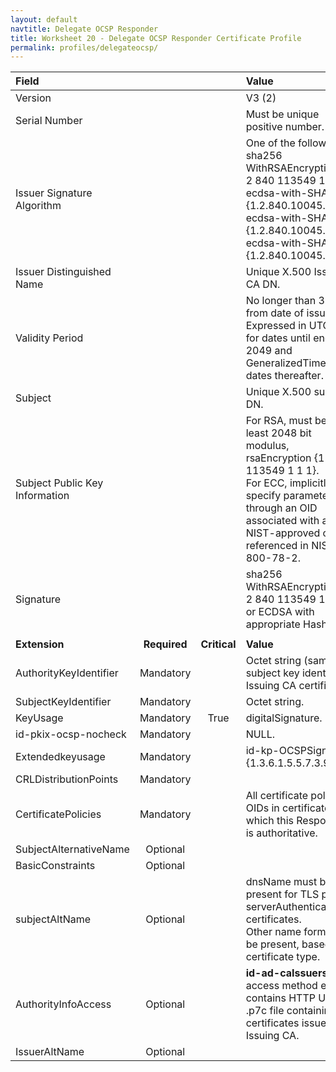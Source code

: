```yaml
---
layout: default
navtitle: Delegate OCSP Responder
title: Worksheet 20 - Delegate OCSP Responder Certificate Profile
permalink: profiles/delegateocsp/
---
```


| **Field** |       |       | **Value**                             |
| :-------- | :---: | :---: | :-------------------------------     |
| Version   |       |       | V3 (2)                                 |
| Serial Number   |       |       | Must be unique positive number. |
| Issuer Signature Algorithm   |       |       |  One of the following: <br>sha256 WithRSAEncryption {1 2 840 113549 1 1 11} <br>ecdsa-with-SHA256 {1.2.840.10045.4.3.2} <br>ecdsa-with-SHA384 {1.2.840.10045.4.3.3} <br>ecdsa-with-SHA512 {1.2.840.10045.4.3.4}. | 
| Issuer Distinguished Name   |       |       |  Unique X.500 Issuing CA DN.  |
| Validity Period   |       |       |  No longer than 3 years from date of issue.<BR>Expressed in UTCTime for dates until end of 2049 and GeneralizedTime for dates thereafter.  | 
| Subject   |       |       |   Unique X.500 subject DN.   |
| Subject Public Key Information   |       |       |   For RSA, must be at least 2048 bit modulus, rsaEncryption {1 2 840 113549 1 1 1}.<BR>For ECC, implicitly specify parameters through an OID associated with a NIST-approved curve referenced in NIST SP 800-78-2.   |
| Signature   |       |       |   sha256 WithRSAEncryption {1 2 840 113549 1 1 11}<BR>or ECDSA with appropriate Hash.   |
|               |                 |              |                                       |
| **Extension** |  **Required**   | **Critical** | **Value**                             |
| AuthorityKeyIdentifier   | Mandatory  |  | Octet string (same as subject key identifier in Issuing CA certificate). |
| SubjectKeyIdentifier   | Mandatory |  | Octet string.  |
| KeyUsage  | Mandatory | True |  digitalSignature.  | 
| id-pkix-ocsp-nocheck   | Mandatory |  | NULL.  | 
| Extendedkeyusage   | Mandatory  |  | id-kp-OCSPSigning {1.3.6.1.5.5.7.3.9}.  | 
| CRLDistributionPoints   | Mandatory |   |   | 
| CertificatePolicies   | Mandatory  |  | All certificate policy OIDs in certificates for which this Responder is authoritative.  | 
|SubjectAlternativeName   | Optional  |  |   | 
|BasicConstraints   | Optional  |  |   |
|subjectAltName   | Optional  |  | dnsName must be present for TLS public serverAuthentication certificates.<BR>Other name forms may be present, based on certificate type.  | 
|AuthorityInfoAccess   | Optional  |  | **id-ad-caIssuers** access method entry contains HTTP URL for .p7c file containing certificates issued to Issuing CA. | 
| IssuerAltName   | Optional  |  |   | 
